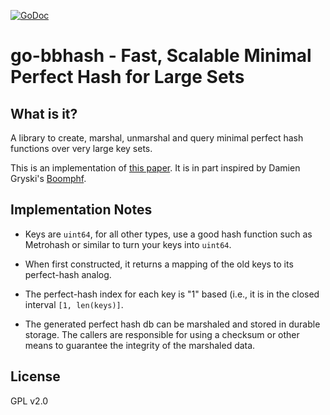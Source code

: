 [![GoDoc](https://godoc.org/github.com/opencoff/go-bbhash?status.svg)](https://godoc.org/github.com/opencoff/go-bbhash)

# go-bbhash - Fast, Scalable Minimal Perfect Hash for Large Sets

## What is it?
A library to create, marshal, unmarshal and query minimal perfect hash functions
over very large key sets.

This is an implementation of [this paper](https://arxiv.org/abs/1702.03154). It is in part
inspired by Damien Gryski's [Boomphf](https://github.com/dgryski/go-boomphf).

## Implementation Notes

* Keys are `uint64`, for all other types, use a good hash function such as Metrohash or
  similar to turn your keys into `uint64`.

* When first constructed, it returns a mapping of the old keys to its perfect-hash analog.

* The perfect-hash index for each key is "1" based (i.e., it is in the closed interval
  `[1, len(keys)]`.

* The generated perfect hash db can be marshaled and stored in durable storage. The callers
  are responsible for using a checksum or other means to guarantee the integrity of the 
  marshaled data.


## License
GPL v2.0
